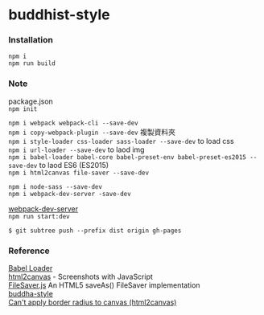 # buddhist-style


### Installation

`npm i`  
`npm run build`  

### Note

package.json  
`npm init`  

`npm i webpack webpack-cli --save-dev`    
`npm i copy-webpack-plugin --save-dev` 複製資料夾  
`npm i style-loader css-loader sass-loader --save-dev`  to load css    
`npm i url-loader --save-dev`  to laod img  
`npm i babel-loader babel-core babel-preset-env babel-preset-es2015 --save-dev`  to laod ES6 (ES2015)     
`npm i html2canvas file-saver --save-dev`  

`npm i node-sass --save-dev`  
`npm i webpack-dev-server -save-dev`  

[webpack-dev-server](https://github.com/webpack/webpack-dev-server)  
`npm run start:dev`  

`$ git subtree push --prefix dist origin gh-pages`  

### Reference

[Babel Loader](https://github.com/babel/babel-loader)   
[html2canvas](https://html2canvas.hertzen.com/) - Screenshots with JavaScript  
[FileSaver.js](https://github.com/eligrey/FileSaver.js/)  An HTML5 saveAs() FileSaver implementation  
[buddha-style](https://github.com/ShawTim/buddha-style)    
[Can't apply border radius to canvas (html2canvas)](https://stackoverflow.com/questions/28276179/cant-apply-border-radius-to-canvas-html2canvas)
